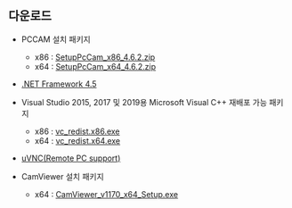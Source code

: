 다운로드
--------

-	PCCAM 설치 패키지

	-	x86 : [SetupPcCam_x86_4.6.2.zip](https://ilink.dooray.com/share/drive-files/knpzj32qutpb.-HbpDtzdSViJtooaPgGkKw)
	-	x64 : [SetupPcCam_x64_4.6.2.zip](https://ilink.dooray.com/share/drive-files/knpzj32qutpb.019EZzOOT1igf6er4CzGLg)

-	[.NET Framework 4.5](https://go.microsoft.com/fwlink/?LinkId=225702)

-	Visual Studio 2015, 2017 및 2019용 Microsoft Visual C++ 재배포 가능 패키지

	-	x86 : [vc_redist.x86.exe](https://aka.ms/vs/16/release/vc_redist.x86.exe)
	-	x64 : [vc_redist.x64.exe](https://aka.ms/vs/16/release/vc_redist.x64.exe)

-	[uVNC(Remote PC support)](https://www.uvnc.com/downloads/ultravnc.html)   

- CamViewer 설치 패키지   
	- x64 : [CamViewer_v1170_x64_Setup.exe](https://1drv.ms/u/s!Av5BT03azSRR4Ftx2ZANHMmtqZt9?e=bIXStr)
